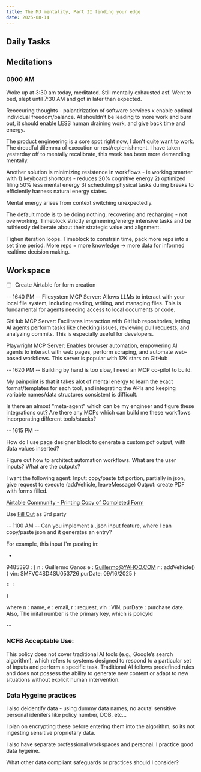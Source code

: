 ```yaml
---
title: The MJ mentality, Part II finding your edge
date: 2025-08-14
---
```


## Daily Tasks

## Meditations

### 0800 AM
Woke up at 3:30 am today, meditated. Still mentally exhausted asf. Went to bed, slept until 7:30 AM and got in later than expected. 

Reoccuring thoughts - palantirization of software services x enable optimal individual freedom/balance. AI shouldn't be leading to more work and burn out, it should enable LESS human draining work, and give back time and energy. 

The product engineering is a sore spot right now, I don't quite want to work. The dreadful dilemma of execution or rest/replenishment. I have taken yesterday off to mentally recalibrate, this week has been more demanding mentally. 

Another solution is minimizing resistence in workflows - ie working smarter with 1) keyboard shortcuts - reduces 20% cognitive energy 2) optimized filing 50% less mental energy 3) scheduling physical tasks during breaks to efficiently harness natural energy states. 

Mental energy arises from context switching unexpectedly.  

The default mode is to be doing nothing, recovering and recharging - not overworking. Timeblock strictly engineering/energy intensive tasks and be ruthlessly deliberate about their strategic value and alignment. 

Tighen iteration loops. Timeblock to constrain time, pack more reps into a set time period. More reps = more knowledge -> more data for informed realtime decision making.

## Workspace

- [ ] Create Airtable for form creation

>>>>>>>>>>>>>>>

-- 1640 PM --
Filesystem MCP Server: Allows LLMs to interact with your local file system, including reading, writing, and managing files. This is fundamental for agents needing access to local documents or code.

GitHub MCP Server: Facilitates interaction with GitHub repositories, letting AI agents perform tasks like checking issues, reviewing pull requests, and analyzing commits. This is especially useful for developers.

Playwright MCP Server: Enables browser automation, empowering AI agents to interact with web pages, perform scraping, and automate web-based workflows. This server is popular with 12K stars on GitHub

-- 1620 PM --
Building by hand is too slow, I need an MCP co-pilot to build. 

My painpoint is that it takes alot of mental energy to learn the exact format/templates for each tool, and integrating the APIs and keeping variable names/data structures consistent is difficult. 

Is there an almost "meta-agent" which can be my engineer and figure these integrations out? Are there any MCPs which can build me these workflows incorporating different tools/stacks?


-- 1615 PM --

How do I use page designer block to generate a custom pdf output, with data values inserted?

Figure out how to architect automation workflows. What are the user inputs? What are the outputs?

I want the following agent:
Input: copy/paste txt portion, partially in json, give request to execute (addVehicle, leaveMessage)
Output: create PDF with forms filled.  

[Airtable Community - Printing Copy of Completed Form](https://community.airtable.com/other-questions-13/print-copy-of-completed-form-45453)

Use [Fill Out](https://www.fillout.com/?ref=Filloutaf) as 3rd party 

-- 1100 AM --
Can you implement a .json input feature, where I can copy/paste json and it generates an entry?

For example, this input I'm pasting in:

*
9485393 : {
	n : Guillermo Ganos
	e : Guillermo@YAHOO.COM	
	r : addVehicle() {
		vin: SMFVC4SD4SU053726
		purDate: 09/16/2025
	} 

	c : 
}

where n : name, e : email, r : request, vin : VIN, purDate : purchase date. Also, The inital number is the primary key, which is policyId

--
### NCFB Acceptable Use: 
This policy does not cover traditional AI tools (e.g., Google’s search algorithm),
which refers to systems designed to respond to a particular set of inputs and perform a specific task.
Traditional AI follows predefined rules and does not possess the ability to generate new content or adapt
to new situations without explicit human intervention.

### Data Hygeine practices
I also deidentify data - using dummy data names, no acutal sensitive personal idenifers like policy number, DOB, etc...

I plan on encrypting these before entering them into the algorithm, so its not ingesting sensitive proprietary data. 

I also have separate professional workspaces and personal. I practice good data hygeine. 

What other data compliant safeguards or practices should I consider?

